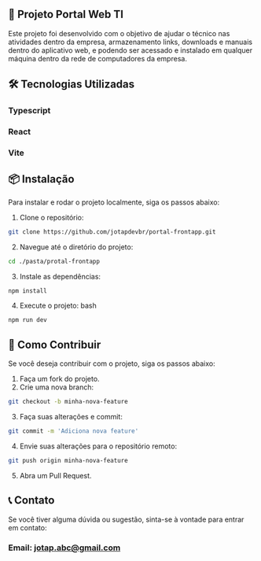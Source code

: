 ## 📘 Projeto Portal Web TI
Este projeto foi desenvolvido com o objetivo de ajudar o técnico nas atividades dentro da empresa, armazenamento links, downloads e manuais dentro do aplicativo web, e podendo ser acessado e instalado em qualquer máquina dentro da rede de computadores da empresa.

## 🛠️ Tecnologias Utilizadas
### Typescript
### React
### Vite
## 📦 Instalação
Para instalar e rodar o projeto localmente, siga os passos abaixo:

1. Clone o repositório:
```bash
git clone https://github.com/jotapdevbr/portal-frontapp.git
```
2. Navegue até o diretório do projeto:
```bash
cd ./pasta/protal-frontapp
```
3. Instale as dependências:
```bash
npm install
```
4. Execute o projeto:
bash
```bash
npm run dev
```
## 📄 Como Contribuir
Se você deseja contribuir com o projeto, siga os passos abaixo:

1. Faça um fork do projeto.
2. Crie uma nova branch:
```bash
git checkout -b minha-nova-feature
```
3. Faça suas alterações e commit:
```bash
git commit -m 'Adiciona nova feature'
```
4. Envie suas alterações para o repositório remoto:
```bash
git push origin minha-nova-feature
```
5. Abra um Pull Request.
   
## 📞 Contato
Se você tiver alguma dúvida ou sugestão, sinta-se à vontade para entrar em contato:
### Email: jotap.abc@gmail.com
